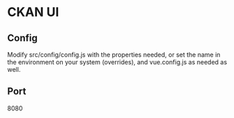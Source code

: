 # CKAN UI

## Config
Modify src/config/config.js with the properties needed, or set the name in the environment on your system (overrides), and vue.config.js
as needed as well.

## Port
8080